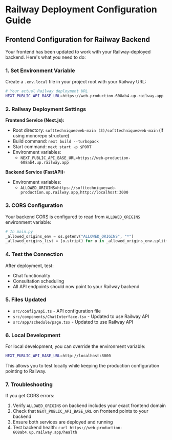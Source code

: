 # Railway Deployment Configuration Guide

## Frontend Configuration for Railway Backend

Your frontend has been updated to work with your Railway-deployed backend. Here's what you need to do:

### 1. Set Environment Variable

Create a `.env.local` file in your project root with your Railway URL:

```bash
# Your actual Railway deployment URL
NEXT_PUBLIC_API_BASE_URL=https://web-production-608ab4.up.railway.app
```

### 2. Railway Deployment Settings

**Frontend Service (Next.js):**
- Root directory: `softtechniquesweb-main (3)/softtechniquesweb-main` (if using monorepo structure)
- Build command: `next build --turbopack`
- Start command: `next start -p $PORT`
- Environment variables:
  - `NEXT_PUBLIC_API_BASE_URL=https://web-production-608ab4.up.railway.app`

**Backend Service (FastAPI):**
- Environment variables:
  - `ALLOWED_ORIGINS=https://softtechniquesweb-production.up.railway.app,http://localhost:3000`

### 3. CORS Configuration

Your backend CORS is configured to read from `ALLOWED_ORIGINS` environment variable:

```python
# In main.py
_allowed_origins_env = os.getenv("ALLOWED_ORIGINS", "*")
_allowed_origins_list = [o.strip() for o in _allowed_origins_env.split(",") if o.strip()]
```

### 4. Test the Connection

After deployment, test:
- Chat functionality
- Consultation scheduling
- All API endpoints should now point to your Railway backend

### 5. Files Updated

- `src/config/api.ts` - API configuration file
- `src/components/ChatInterface.tsx` - Updated to use Railway API
- `src/app/schedule/page.tsx` - Updated to use Railway API

### 6. Local Development

For local development, you can override the environment variable:

```bash
NEXT_PUBLIC_API_BASE_URL=http://localhost:8000
```

This allows you to test locally while keeping the production configuration pointing to Railway.

### 7. Troubleshooting

If you get CORS errors:
1. Verify `ALLOWED_ORIGINS` on backend includes your exact frontend domain
2. Check that `NEXT_PUBLIC_API_BASE_URL` on frontend points to your backend
3. Ensure both services are deployed and running
4. Test backend health: `curl https://web-production-608ab4.up.railway.app/health`